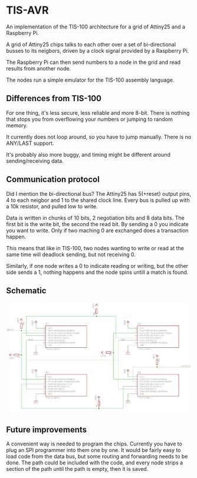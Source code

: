 # TIS-AVR

An implementation of the TIS-100 architecture for a grid of Attiny25 and a Raspberry Pi.

A grid of Attiny25 chips talks to each other over a set of bi-directional busses to its neigbors, driven by a clock signal provided by a Raspberry Pi.

The Raspberry Pi can then send numbers to a node in the grid and read results from another node.

The nodes run a simple emulator for the TIS-100 assembly language.

## Differences from TIS-100

For one thing, it's less secure, less reliable and more 8-bit. There is nothing that stops you from overflowing your numbers or jumping to random memory.

It currently does not loop around, so you have to jump manually. There is no ANY/LAST support.

It's probably also more buggy, and timing might be different around sending/receiving data.

## Communication protocol

Did I mention the bi-directional bus?
The Attiny25 has 5(+reset) output pins, 4 to each neigbor and 1 to the shared clock line.
Every bus is pulled up with a 10k resistor, and pulled low to write.

Data is written in chunks of 10 bits, 2 negotiation bits and 8 data bits.
The first bit is the write bit, the second the read bit.
By sending a 0 you indicate you want to write.
Only if two maching 0 are exchanged does a transaction happen.

This means that like in TIS-100, two nodes wanting to write or read at the same time will deadlock sending, but not receiving 0.

Similarly, if one node writes a 0 to indicate reading or writing, but the other side sends a 1, nothing happens and the node spins untill a match is found.

## Schematic

![Schematic](tis-avr.png)

## Future improvements

A convenient way is needed to program the chips. Currently you have to plug an SPI programmer into them one by one. It would be fairly easy to load code from the data bus, but some routing and forwarding needs to be done. The path could be included with the code, and every node strips a section of the path until the path is empty, then it is saved.
